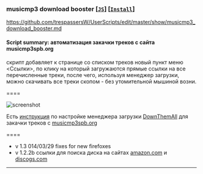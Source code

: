 ### musicmp3 download booster **[[`JS`]](../src/musicmp3_download_booster.user.js)**     **[[`Install`]](https://github.com//trespassersW/UserScripts/raw/master/src/musicmp3_download_booster.user.js)**
https://github.com/trespassersW/UserScripts/edit/master/show/musicmp3_download_booster.md
#### **Script summary:**  автоматизация закачки треков с сайта musicmp3spb.org 

скрипт добавляет к странице со списком треков новый пункт меню <Cсылки>, 
по клику на который загружаются прямые ссылки на все перечисленные треки, 
после чего, используя менеджер загрузки, можно скачивать все треки скопом - без утомительной мышиной возни.

====

![screenshot](http://s3.amazonaws.com/uso_ss/17834/large.gif?1341839116)

Есть [инструкция](http://userscripts-mirror.org/topics/87458.html) по настройке 
менеджера загрузки [DownThemAll](http://www.downthemall.net/) для закачки треков с [musicmp3spb.org](http://musicmp3spb.org)

====

* v 1.3 014/03/29 fixes for new firefoxes
* v 1.2.2b ссылки для поиска диска на сайтах [amazon.com](http://www.amazon.com/gp/new-releases/music/408264/ref=zg_bsnr_nav_m_3_292809) и [discogs.com](http://www.discogs.com/search/?sort=date_added%2Cdesc&genre_exact=Rock)

-----
